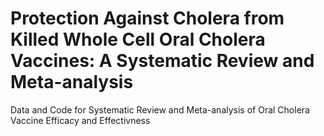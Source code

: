 # Protection Against Cholera from Killed Whole Cell Oral Cholera Vaccines: A Systematic Review and Meta-analysis 
Data and Code for Systematic Review and Meta-analysis of Oral Cholera Vaccine Efficacy and Effectivness
